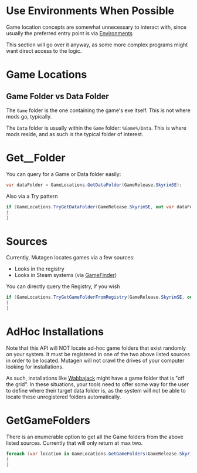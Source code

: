 # Use Environments When Possible
Game location concepts are somewhat unnecessary to interact with, since usually the preferred entry point is via [Environments](Environment)

This section will go over it anyway, as some more complex programs might want direct access to the logic.

# Game Locations
## Game Folder vs Data Folder
The `Game` folder is the one containing the game's exe itself.  This is not where mods go, typically.

The `Data` folder is usually within the `Game` folder: `%Game%/Data`.  This is where mods reside, and as such is the typical folder of interest.

# Get__Folder
You can query for a Game or Data folder easily:
```cs
var dataFolder = GameLocations.GetDataFolder(GameRelease.SkyrimSE);
```
Also via a Try pattern
```cs
if (GameLocations.TryGetDataFolder(GameRelease.SkyrimSE, out var dataFolder))
{
}
```

# Sources
Currently, Mutagen locates games via a few sources:
- Looks in the registry
- Looks in Steam systems (via [GameFinder](https://github.com/erri120/GameFinder))

You can directly query the Registry, if you wish
```cs
if (GameLocations.TryGetGameFolderFromRegistry(GameRelease.SkyrimSE, out var gameFolder))
{
}
```

# AdHoc Installations
Note that this API will NOT locate ad-hoc game folders that exist randomly on your system.  It must be registered in one of the two above listed sources in order to be located.   Mutagen will not crawl the drives of your computer looking for installations.

As such, installations like [Wabbajack](https://github.com/wabbajack-tools/wabbajack) might have a game folder that is "off the grid".  In these situations, your tools need to offer some way for the user to define where their target data folder is, as the system will not be able to locate these unregistered folders automatically.

# GetGameFolders
There is an enumerable option to get all the Game folders from the above listed sources.  Currently that will only return at max two.
```cs
foreach (var location in GameLocations.GetGameFolders(GameRelease.SkyrimSE))
{
}
```
